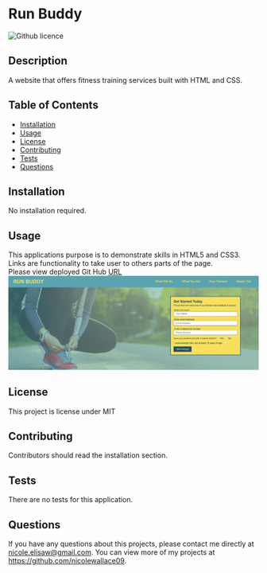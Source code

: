 # Run Buddy
![Github licence](http://img.shields.io/badge/license-MIT-blue.svg)

## Description 
A website that offers fitness training services built with HTML and CSS.

## Table of Contents
* [Installation](#installation)
* [Usage](#usage)
* [License](#license)
* [Contributing](#contributing)
* [Tests](#tests)
* [Questions](#questions)

## Installation 
No installation required. 

## Usage 
This applications purpose is to demonstrate skills in HTML5 and CSS3. Links are functionality to take user to others parts of the page.<br>
Please view deployed Git Hub [URL](https://nicolewallace09.github.io/run-buddy/)
<img src="assets/images/screen.png">

## License 
This project is license under MIT

## Contributing 
Contributors should read the installation section. 

## Tests
There are no tests for this application. 

## Questions
If you have any questions about this projects, please contact me directly at nicole.elisaw@gmail.com. You can view more of my projects at https://github.com/nicolewallace09.
